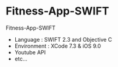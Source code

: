 # Fitness-App-SWIFT
Fitness-App-SWIFT

- Language : SWIFT 2.3 and Objective C
- Environment : XCode 7.3 & iOS 9.0
- Youtube API
- etc...
